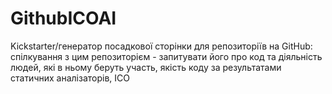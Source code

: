 # GithubICOAI
Kickstarter/генератор посадкової сторінки для репозиторіїв на GitHub: спілкування з цим репозиторієм - запитувати його про код та діяльність людей, які в ньому беруть участь, якість коду за результатами статичних аналізаторів, ICO 
